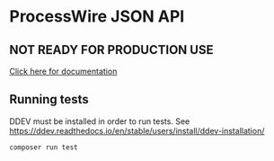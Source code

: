 # ProcessWire JSON API

## NOT READY FOR PRODUCTION USE

[Click here for documentation](https://fokke-.github.io/pw-json-api/)

## Running tests

DDEV must be installed in order to run tests. See https://ddev.readthedocs.io/en/stable/users/install/ddev-installation/

```console
composer run test
```
